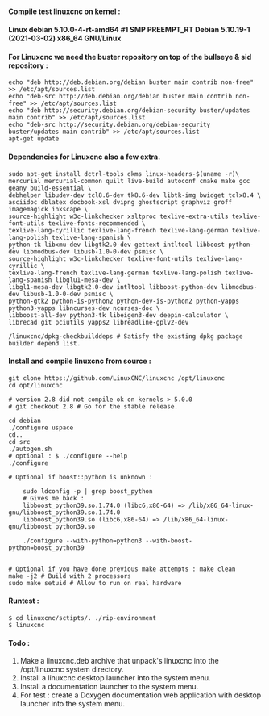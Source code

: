 
#### Compile test linuxcnc on kernel :
#### Linux debian 5.10.0-4-rt-amd64 #1 SMP PREEMPT_RT Debian 5.10.19-1 (2021-03-02) x86_64 GNU/Linux

#### For Linuxcnc we need the buster repository on top of the bullseye & sid repository :

	echo "deb http://deb.debian.org/debian buster main contrib non-free" >> /etc/apt/sources.list 
	echo "deb-src http://deb.debian.org/debian buster main contrib non-free" >> /etc/apt/sources.list
	echo "deb http://security.debian.org/debian-security buster/updates main contrib" >> /etc/apt/sources.list 
	echo "deb-src http://security.debian.org/debian-security buster/updates main contrib" >> /etc/apt/sources.list 
	apt-get update

#### Dependencies for Linuxcnc also a few extra.

	sudo apt-get install dctrl-tools dkms linux-headers-$(uname -r)\
	mercurial mercurial-common quilt live-build autoconf cmake make gcc geany build-essential \
	debhelper libudev-dev tcl8.6-dev tk8.6-dev libtk-img bwidget tclx8.4 \
	asciidoc dblatex docbook-xsl dvipng ghostscript graphviz groff imagemagick inkscape \
	source-highlight w3c-linkchecker xsltproc texlive-extra-utils texlive-font-utils texlive-fonts-recommended \
	texlive-lang-cyrillic texlive-lang-french texlive-lang-german texlive-lang-polish texlive-lang-spanish \
	python-tk libxmu-dev libgtk2.0-dev gettext intltool libboost-python-dev libmodbus-dev libusb-1.0-0-dev psmisc \
	source-highlight w3c-linkchecker texlive-font-utils texlive-lang-cyrillic \
	texlive-lang-french texlive-lang-german texlive-lang-polish texlive-lang-spanish libglu1-mesa-dev \
	libgl1-mesa-dev libgtk2.0-dev intltool libboost-python-dev libmodbus-dev libusb-1.0-0-dev psmisc \
	python-gtk2 python-is-python2 python-dev-is-python2 python-yapps python3-yapps libncurses-dev ncurses-doc \
	libboost-all-dev python3-tk libeigen3-dev deepin-calculator \
	librecad git pciutils yapps2 libreadline-gplv2-dev  
	
	/linuxcnc/dpkg-checkbuilddeps # Satisfy the existing dpkg package builder depend list.
	
#### Install and compile linuxcnc from source :

	git clone https://github.com/LinuxCNC/linuxcnc /opt/linuxcnc
	cd opt/linuxcnc
	
	# version 2.8 did not compile ok on kernels > 5.0.0
	# git checkout 2.8 # Go for the stable release.

	cd debian
	./configure uspace
	cd..
	cd src
	./autogen.sh
	# optional : $ ./configure --help
	./configure
	
	# Optional if boost::python is unknown :
	
		sudo ldconfig -p | grep boost_python
		# Gives me back :
		libboost_python39.so.1.74.0 (libc6,x86-64) => /lib/x86_64-linux-gnu/libboost_python39.so.1.74.0
		libboost_python39.so (libc6,x86-64) => /lib/x86_64-linux-gnu/libboost_python39.so

		./configure --with-python=python3 --with-boost-python=boost_python39 
		
	
	# Optional if you have done previous make attempts : make clean
	make -j2 # Build with 2 processors
	sudo make setuid # Allow to run on real hardware 

#### Runtest :

	$ cd linuxcnc/sctipts/. ./rip-environment
	$ linuxcnc
	
#### Todo : 

1. Make a linuxcnc.deb archive that unpack's linuxcnc into the /opt/linuxcnc system directory.
2. Install a linuxcnc desktop launcher into the system menu.
3. Install a documentation launcher to the system menu.
4. For test : create a Doxygen documentation web application with desktop launcher into the system menu.


	
